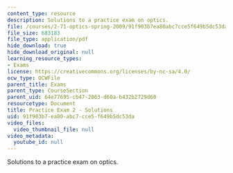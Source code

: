 ```yaml
---
content_type: resource
description: Solutions to a practice exam on optics.
file: /courses/2-71-optics-spring-2009/91f903b7ea80abc7cce5f649b5dc53da_MIT2_71S09_practice2_sol.pdf
file_size: 683183
file_type: application/pdf
hide_download: true
hide_download_original: null
learning_resource_types:
- Exams
license: https://creativecommons.org/licenses/by-nc-sa/4.0/
ocw_type: OCWFile
parent_title: Exams
parent_type: CourseSection
parent_uid: 64e77695-cb47-2863-d60a-b432b2729d60
resourcetype: Document
title: Practice Exam 2 - Solutions
uid: 91f903b7-ea80-abc7-cce5-f649b5dc53da
video_files:
  video_thumbnail_file: null
video_metadata:
  youtube_id: null
---
```

Solutions to a practice exam on optics.
